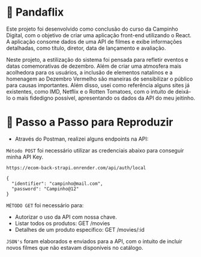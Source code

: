# 🐼 Pandaflix

Este projeto foi desenvolvido como conclusão do curso da Campinho Digital, com o objetivo de criar uma aplicação front-end utilizando o React. A aplicação consome dados de uma API de filmes e exibe informações detalhadas, como título, diretor, data de lançamento e avaliação.

Neste projeto, a estilização do sistema foi pensada para refletir eventos e datas comemorativas de dezembro. Além de criar uma atmosfera mais acolhedora para os usuários, a inclusão de elementos natalinos e a homenagem ao Dezembro Vermelho são maneiras de sensibilizar o público para causas importantes. Além disso, usei como referência alguns sites já existentes, como IMD, Netflix e o Rotten Tomatoes, com o intuito de deixá-lo o mais fidedigno possível, apresentando os dados da API do meu jeitinho.


# 📑 Passo a Passo para Reproduzir
- Através do Postman, realizei alguns endpoints na API:

`Método POST` foi necessário utilizar as credenciais abaixo para conseguir minha API Key.

```
https://ecom-back-strapi.onrender.com/api/auth/local
```

```
{
  "identifier": "campinho@mail.com",
  "password": "Campinho@12"
}
```

`MÉTODO GET` foi necessário para:
- Autorizar o uso da API com nossa chave.
- Listar todos os produtos: GET /movies
- Detalhes de um produto específico: GET /movies/:id

`JSON's` foram elaborados e enviados para a API, com o intuito de incluir novos filmes que não estavam disponíveis no catálogo.
